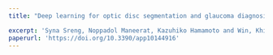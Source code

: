 ```yaml
---
title: "Deep learning for optic disc segmentation and glaucoma diagnosis on retinal images"

excerpt: 'Syna Sreng, Noppadol Maneerat, Kazuhiko Hamamoto and Win, Khin Yadanar Win, Applied Sciences, 2020, 10(14), p.4916.'
paperurl: 'https://doi.org/10.3390/app10144916'
---
```


